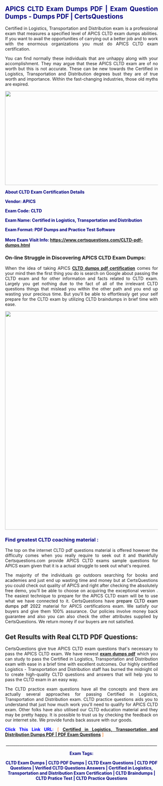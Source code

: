 <h2 style="text-align: justify;"><span style="color: #000080;">APICS CLTD Exam Dumps PDF | Exam Question Dumps - Dumps PDF | CertsQuestions</span></h2>
<p style="text-align: justify;">Certified in Logistics, Transportation and Distribution exam is a professional exam that measures a specified level of APICS  CLTD exam dumps abilities. If you want to avail the opportunities of carrying out a better job and to work with the enormous organizations you must do APICS CLTD exam certification.</p>
<p style="text-align: justify;">You can find normally these individuals that are unhappy along with your accomplishment. They may argue that these APICS  CLTD exam are of no worth but this is not accurate. These can be new towards the Certified in Logistics, Transportation and Distribution degrees bust they are of true worth and importance. Within the fast-changing industries, those old myths are expired.</p>
<p><img style="display: block; margin-left: auto; margin-right: auto;" src="https://i.imgur.com/eaP4ae9.png" width="840" height="310" /></p>
<p><span style="color: #000080;"><strong>About CLTD Exam Certification Details</strong></span></p>
<p><span style="color: #000080;"><strong>Vendor: APICS<br /></strong></span></p>
<p><span style="color: #000080;"><strong>Exam Code: CLTD</strong></span></p>
<p><span style="color: #000080;"><strong>Exam Name: Certified in Logistics, Transportation and Distribution</strong></span></p>
<p><span style="color: #000080;"><strong>Exam Format: PDF Dumps and Practice Test Software<br /><br />More Exam Visit Info: <span style="color: #ff6600;"><a href="https://www.certsquestions.com/CLTD-pdf-dumps.html">https://www.certsquestions.com/CLTD-pdf-dumps.html</a></span></strong></span></p>
<h3>On-line Struggle in Discovering APICS CLTD Exam Dumps:</h3>
<p style="text-align: justify;">When the idea of taking APICS <a href="https://www.certsquestions.com/CLTD-pdf-dumps.html"><strong> CLTD dumps pdf certification</strong></a> comes for your mind then the first thing you do is search on Google about passing the CLTD exam and for other information and facts related to CLTD exam. Largely you get nothing due to the fact of all of the irrelevant CLTD questions things that mislead you within the other path and you end up wasting your precious time. But you'll be able to effortlessly get your self prepare for the CLTD exam by utilizing CLTD braindumps in brief time with ease.</p>
<p><a href="https://www.certsquestions.com/CLTD-pdf-dumps.html"><img style="display: block; margin-left: auto; margin-right: auto;" src="https://i.imgur.com/pxhoKQ2.png" width="720" /></a></p>
<h3><span style="color: #000080;">Find greatest  CLTD coaching material :</span></h3>
<p style="text-align: justify;">The top on the internet CLTD pdf questions material is offered however the difficulty comes when you really require to seek out it and thankfully Certsquestions.com provide APICS CLTD exams sample questions for APICS  exam given that it is a actual struggle to seek out what's required.</p>
<p style="text-align: justify;">The majority of the individuals go outdoors searching for books and academies and just end up wasting time and money but at CertsQuestions you could check out quality of APICS  and right after checking the absolutely free demo, you'll be able to choose on acquiring the exceptional version . The easiest technique to prepare for the APICS CLTD exam will be to use what we have connected to it. CertsQuestions have <span style="color: #000000;">prepare CLTD exam dumps pdf 2022</span> material for APICS certifications exam. We satisfy our buyers and give them 100% assurance. Our policies involve money back guarantee and also you can also check the other attributes supplied by CertsQuestions. We return money if our buyers are not satisfied.</p>
<h2>Get Results with Real CLTD PDF Questions:</h2>
<p style="text-align: justify;">CertsQuestions give true APICS CLTD exam questions that's necessary to pass the APICS  CLTD exam. We have newest<strong>&nbsp;<a href="https://www.certsquestions.com/">exam dumps pdf</a></strong>&nbsp;which you can study to pass the Certified in Logistics, Transportation and Distribution exam with ease in a brief time with excellent outcomes. Our highly certified Logistics - Transportation and Distribution staff has burned the midnight oil to create high-quality CLTD questions and answers that will help you to pass the CLTD exam in an easy way.</p>
<p style="text-align: justify;">The CLTD practice exam questions have all the concepts and there are actually several approaches for passing Certified in Logistics, Transportation and Distribution exam. CLTD practice questions aids you to understand that just how much work you'll need to qualify for APICS  CLTD exam. Other folks have also utilised our CLTD education material and they may be pretty happy. It is possible to trust us by checking the feedback on our internet site. We provide funds back assure with our goods.</p>
<p style="text-align: justify;"><span style="color: #0000ff;"><strong>Click This Link URL</strong>:</span> <span style="color: #ff6600;">[ <strong><a href="https://www.certsquestions.com/logistics---transportation-and-distribution-certification.html">Certified in Logistics, Transportation and Distribution Dumps PDF | PDF Exam Questions</a></strong> ]</span></p>
<p style="text-align: center;">______________________________________________________________________________</p>
<p style="text-align: center;"><span style="color: #000080;"><strong>Exam Tags:</strong></span></p>
<p style="text-align: center;"><span style="color: #000080;"><strong>CLTD Exam Dumps | CLTD PDF Dumps | CLTD Exam Questions | CLTD PDF Questions | Verified CLTD Questions Answers | Certified in Logistics, Transportation and Distribution Exam Certification | CLTD Braindumps | CLTD Pratice Test | CLTD Practice Questions</strong></span></p>
